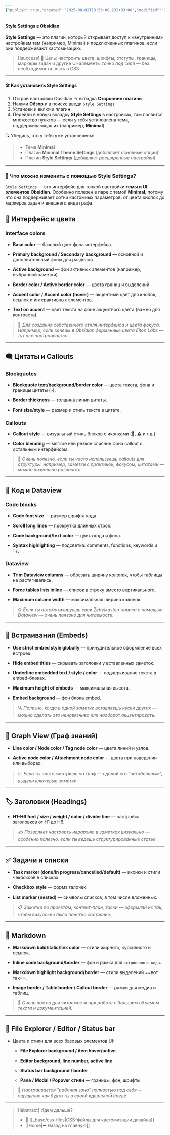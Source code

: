 ```yaml
---
{"publish":true,"created":"2025-08-02T13:56:00.232+03:00","modified":"2025-08-02T13:56:00.241+03:00","cssclasses":""}
---
```


####  Style Settings в Obsidian

**Style Settings** — это плагин, который открывает доступ к «внутренним» настройкам тем (например, Minimal) и подключенных плагинов, если они поддерживают кастомизацию.

>[!success] 🎯 Цель: 
>настроить цвета, шрифты, отступы, границы, маркеры задач и другие UI-элементы _точно под себя_ — без необходимости лезть в CSS.

---
#### 🛠 Как установить Style Settings

1. Открой настройки Obsidian → вкладка **Сторонние плагины**
2. Нажми **Обзор** и в поиске введи `Style Settings`
3. Установи и включи плагин
4. Перейди в новую вкладку **Style Settings** в настройках, там появится множество пунктов — если у тебя установлена тема, поддерживающая их (например, **Minimal**)


🔍 Убедись, что у тебя уже установлены:
> - Тема **Minimal**    
> - Плагин **Minimal Theme Settings** (добавляет основные опции)
> - Плагин **Style Settings** (добавляет _расширенные настройки_)


---

### 🎨 Что можно изменить с помощью Style Settings?

`Style Settings` — это интерфейс для тонкой настройки **темы и UI элементов Obsidian**. Особенно полезен в паре с темой **Minimal**, потому что она поддерживает сотни кастомных параметров: от цвета кнопок до маркеров задач и внешнего вида графа.

## 🎨 Интерфейс и цвета

### **Interface colors**

- **Base color** — базовый цвет фона интерфейса.
    
- **Primary background / Secondary background** — основной и дополнительный фоны для разделов.
    
- **Active background** — фон активных элементов (например, выбранной заметки).
    
- **Border color / Active border color** — цвета границ и выделений.
    
- **Accent color / Accent color (hover)** — акцентный цвет для кнопок, ссылок и интерактивных элементов.
    
- **Text on accent** — цвет текста на фоне акцентного цвета (важно для контраста).
    

> 📌 _Для создания собственного стиля интерфейса и цвета фокуса. Например, если хочешь в Obsidian фирменные цвета Elton Labs — тут всё настраивается._

---

## 🗨️ Цитаты и Callouts

### **Blockquotes**

- **Blockquote text/background/border color** — цвета текста, фона и границы цитаты (`>`).
    
- **Border thickness** — толщина линии цитаты.
    
- **Font size/style** — размер и стиль текста в цитате.
    

### **Callouts**

- **Callout style** — визуальный стиль блоков с иконками (📘, ⚠️ и т.д.)
    
- **Color blending** — мягкое или резкое слияние фона callout с остальным интерфейсом.
    

> 🧠 _Очень полезно, если ты часто используешь callouts для структуры: например, заметки с практикой, фокусом, цитатами — можно визуально различать._

---

## 🧱 Код и Dataview

### **Code blocks**

- **Code font size** — размер шрифта кода.
    
- **Scroll long lines** — прокрутка длинных строк.
    
- **Code background/text color** — цвета кода и фона.
    
- **Syntax highlighting** — подсветка: comments, functions, keywords и т.д.
    

### **Dataview**

- **Trim Dataview columns** — обрезать ширину колонок, чтобы таблицы не растягивались.
    
- **Force tables lists inline** — список в строку вместо вертикального.
    
- **Maximum column width** — максимальная ширина колонок.
    

> ⚙️ _Если ты автоматизируешь свои Zettelkasten-записи с помощью Dataview — очень полезно для читаемости._

---

## 🔗 Встраивания (Embeds)

- **Use strict embed style globally** — принудительное оформление всех встроек.
    
- **Hide embed titles** — скрывать заголовки у вставленных заметок.
    
- **Underline embedded text / style / color** — подчеркивание текста в embed-блоках.
    
- **Maximum height of embeds** — максимальная высота.
    
- **Embed background** — фон блока embed.
    

> 🔍 _Полезно, когда в одной заметке вставляешь куски других — можно сделать это ненавязчиво или наоборот акцентировать._

---

## 🧠 Graph View (Граф знаний)

- **Line color / Node color / Tag node color** — цвета линий и узлов.
    
- **Active node color / Attachment node color** — цвета при наведении или выборах.
    

> 📈 _Если ты часто смотришь на граф — сделай его “читабельным”, выдели ключевые заметки._

---

## 🏷 Заголовки (Headings)

- **H1-H6 font / size / weight / color / divider line** — настройка заголовков от H1 до H6.
    

> ✍️ _Позволяет настроить иерархию в заметках визуально — особенно полезно, если ты ведешь структурированные статьи._

---

## ✅ Задачи и списки

- **Task marker (done/in progress/cancelled/default)** — иконки и стили чекбоксов в списках.
    
- **Checkbox style** — форма галочек.
    
- **List marker (nested)** — символы списков, в том числе вложенных.
    

> 📋 _Заметки по проектам, контент-план, таски — оформляй их так, чтобы визуально было понятно состояние._

---

## 📄 Markdown

- **Markdown bold/italic/link color** — стили жирного, курсивного и ссылок.
    
- **Inline code background/border** — фон и рамка для `встроенного кода`.
    
- **Markdown highlight background/border** — стили выделений ==вот так==.
    
- **Image border / Table border / Callout border** — рамки для медиа и таблиц.
    

> 🧾 _Очень важно для читаемости при работе с большим объемом текста и документацией._

---

## 📂 File Explorer / Editor / Status bar

- Цвета и стили для всех базовых элементов UI:
    
    - **File Explorer background / item hover/active**
        
    - **Editor background, line number, active line**
        
    - **Status bar background / border**
        
    - **Pane / Modal / Popover стили** — границы, фон, шрифты
        

> 🎯 _Настраивается "рабочая зона" полностью под себя — ощущение как будто ты в своей идеальной среде._

---
> [!abstract] Идем дальше?
> - 🧠 [[_base/css-files\|CSS-файлы для кастомизации дизайна]]
> - [[Home\|⬅️ Назад на главную]]